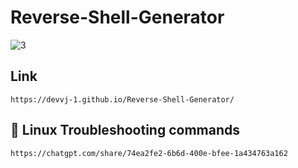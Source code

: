 # Reverse-Shell-Generator

<div align="center">
</div>

![3](https://media.giphy.com/media/v1.Y2lkPTc5MGI3NjExb2RmbnpoZ2Y5c3MxdnU1ajk5ZGU5MDN3YzNhaHR4Z3o2ZGN6aGVucCZlcD12MV9pbnRlcm5hbF9naWZfYnlfaWQmY3Q9Zw/fdOA43sHFE6Pu/giphy.gif)

</div>

## Link
```
https://devvj-1.github.io/Reverse-Shell-Generator/
```

## 🔧 Linux  Troubleshooting commands 
```
https://chatgpt.com/share/74ea2fe2-6b6d-400e-bfee-1a434763a162
```
